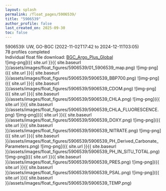 ```yaml
---
layout: splash
permalink: /float_pages/5906539/
title: "5906539"
author_profile: false
last_created_on: 2025-09-30
toc: false
---
```

 
5906539: UW, GO-BGC (2022-11-02T17:42 to 2024-12-11T03:05)\
78 profiles completed\
Individual float file download: [BGC_Argo_Plus_Global](https://ftp.soest.hawaii.edu/bgc_argo_plus/Individual_Floats/outliers_removed/5906539_Sprof_processed.nc)\
![img-png]({{ site.url }}{{ site.baseurl }}/assets/images/float_figures/5906539/01_5906539_map.png)
![img-png]({{ site.url }}{{ site.baseurl }}/assets/images/float_figures/5906539/5906539_BBP700.png)
![img-png]({{ site.url }}{{ site.baseurl }}/assets/images/float_figures/5906539/5906539_CDOM.png)
![img-png]({{ site.url }}{{ site.baseurl }}/assets/images/float_figures/5906539/5906539_CHLA.png)
![img-png]({{ site.url }}{{ site.baseurl }}/assets/images/float_figures/5906539/5906539_CHLA_FLUORESCENCE.png)
![img-png]({{ site.url }}{{ site.baseurl }}/assets/images/float_figures/5906539/5906539_DOXY.png)
![img-png]({{ site.url }}{{ site.baseurl }}/assets/images/float_figures/5906539/5906539_NITRATE.png)
![img-png]({{ site.url }}{{ site.baseurl }}/assets/images/float_figures/5906539/5906539_PH_Derived_Carbonate_Parameters.png)
![img-png]({{ site.url }}{{ site.baseurl }}/assets/images/float_figures/5906539/5906539_PH_IN_SITU_TOTAL.png)
![img-png]({{ site.url }}{{ site.baseurl }}/assets/images/float_figures/5906539/5906539_PRES.png)
![img-png]({{ site.url }}{{ site.baseurl }}/assets/images/float_figures/5906539/5906539_PSAL.png)
![img-png]({{ site.url }}{{ site.baseurl }}/assets/images/float_figures/5906539/5906539_TEMP.png)
